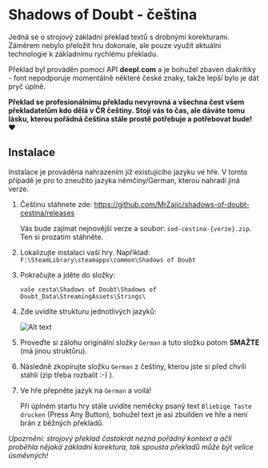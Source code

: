 # Shadows of Doubt - čeština

Jedná se o strojový základní překlad textů s drobnými korekturami. Záměrem nebylo přeložit hru dokonale, ale pouze využít aktuální technologie k základnímu rychlému překladu.

Překlad byl prováděn pomocí API **deepl.com** a je bohužel zbaven diakritiky - font nepodporuje momentálně některé české znaky, takže lepší bylo je dát pryč úplně.

**Překlad se profesionálnímu překladu nevyrovná a všechna čest všem překladatelům kdo dělá v ČR češtiny. Stojí vás to čas, ale dáváte tomu lásku, kterou pořádná čeština stále prostě potřebuje a potřebovat bude! ♥**

## Instalace

Instalace je prováděna nahrazením již existujícího jazyku ve hře. V tomto případě je pro to zneužito jazyka němčiny/German, kterou nahradí jiná verze.

1. Češtinu stáhnete zde: https://github.com/MrZajic/shadows-of-doubt-cestina/releases
    
    Vás bude zajímat nejnovější verze a soubor: `sod-cestina-{verze}.zip`. Ten si prozatím stáhněte.

2. Lokalizujte instalaci vaší hry. Například:
`F:\SteamLibrary\steamapps\common\Shadows of Doubt`
3. Pokračujte a jděte do složky:

    `vaše cesta\Shadows of Doubt\Shadows of Doubt_Data\StreamingAssets\Strings\`
4. Zde uvidíte strukturu jednotlivých jazyků:

   
    ![Alt text](https://i.imgur.com/IwE6CBz.png)

6. Proveďte si zálohu originální složky `German` a tuto složku potom **SMAŽTE** (má jinou struktůru).
7. Následně zkopírujte složku `German` z češtiny, kterou jste si před chvíli stáhli (zip třeba rozbalit :-) ).
8. Ve hře přepněte jazyk na `German` a voilá!
   
   Při úplném startu hry stále uvidíte neměcky psaný text `Bliebige Taste drucken` (Press Any Button), bohužel text je asi zbuilden ve hře a není brán z běžných překladů.

*Upozrnění: strojový překlad častokrát nezná pořádný kontext a ačli proběhla nějaká základní korektura, tak spousta překladů může být velice úsměvných!*
